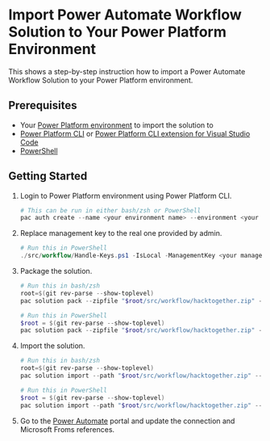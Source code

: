 # Import Power Automate Workflow Solution to Your Power Platform Environment

This shows a step-by-step instruction how to import a Power Automate Workflow Solution to your Power Platform environment.

## Prerequisites

- Your [Power Platform environment](https://learn.microsoft.com/power-platform/admin/environments-overview) to import the solution to
- [Power Platform CLI](https://learn.microsoft.com/power-platform/developer/cli/introduction) or [Power Platform CLI extension for Visual Studio Code](https://marketplace.visualstudio.com/items?itemName=microsoft-IsvExpTools.powerplatform-vscode)
- [PowerShell](https://learn.microsoft.com/powershell/scripting/install/installing-powershell)

## Getting Started

1. Login to Power Platform environment using Power Platform CLI.

    ```powershell
    # This can be run in either bash/zsh or PowerShell
    pac auth create --name <your environment name> --environment <your environment ID>.crm.dynamics.com
    ```

1. Replace management key to the real one provided by admin.

    ```powershell
    # Run this in PowerShell
    ./src/workflow/Handle-Keys.ps1 -IsLocal -ManagementKey <your management key>
    ```

1. Package the solution.

    ```powershell
    # Run this in bash/zsh
    root=$(git rev-parse --show-toplevel)
    pac solution pack --zipfile "$root/src/workflow/hacktogether.zip" --folder "$root/src/workflow/hacktogether" --packagetype Unmanaged

    # Run this in PowerShell
    $root = $(git rev-parse --show-toplevel)
    pac solution pack --zipfile "$root/src/workflow/hacktogether.zip" --folder "$root/src/workflow/hacktogether" --packagetype Unmanaged
    ```

1. Import the solution.

    ```powershell
    # Run this in bash/zsh
    root=$(git rev-parse --show-toplevel)
    pac solution import --path "$root/src/workflow/hacktogether.zip" --force-overwrite

    # Run this in PowerShell
    $root = $(git rev-parse --show-toplevel)
    pac solution import --path "$root/src/workflow/hacktogether.zip" --force-overwrite
    ```

1. Go to the [Power Automate](https://make.powerautomate.com) portal and update the connection and Microsoft Froms references.

